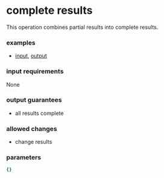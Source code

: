 # complete results

This operation combines partial results into complete results.

### examples

- [input](../examples/answer/messages/03_partial_results.json), [output](../examples/answer/messages/04_complete_results.json)

### input requirements

None

### output guarantees

- all results complete

### allowed changes

- change results

### parameters

```yaml
{}
```
